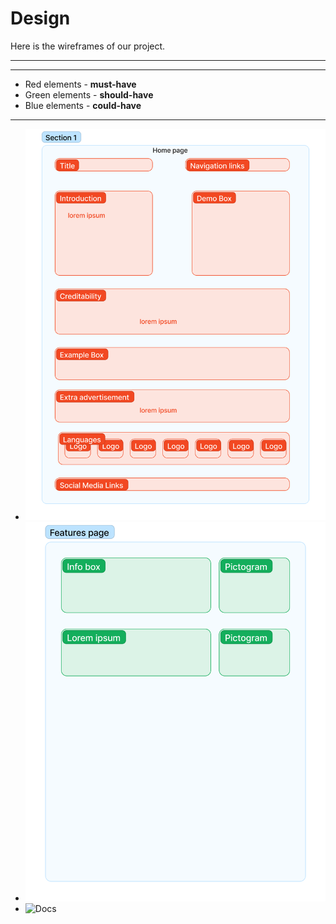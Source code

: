 # Design

Here is the wireframes of our project.

---

---

- Red elements - **must-have**
- Green elements - **should-have**
- Blue elements - **could-have**

---

- ![Home page](./images/home.png)
- ![Features](./images/features.png)
- ![Docs](./images/docs)

